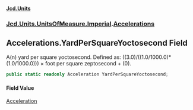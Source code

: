 #### [Jcd.Units](index.md 'index')
### [Jcd.Units.UnitsOfMeasure.Imperial](Jcd.Units.UnitsOfMeasure.Imperial.md 'Jcd.Units.UnitsOfMeasure.Imperial').[Accelerations](Accelerations.md 'Jcd.Units.UnitsOfMeasure.Imperial.Accelerations')

## Accelerations.YardPerSquareYoctosecond Field

A(n) yard per square yoctosecond. Defined as: ((3.0)/((1.0/1000.0)*(1.0/1000.0))) × foot per square zeptosecond + (0).

```csharp
public static readonly Acceleration YardPerSquareYoctosecond;
```

#### Field Value
[Acceleration](Acceleration.md 'Jcd.Units.UnitTypes.Acceleration')
